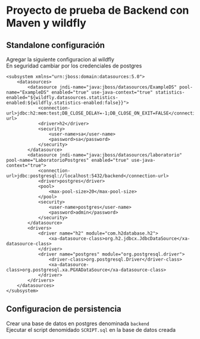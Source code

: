 # Proyecto de prueba de Backend con Maven y wildfly



## Standalone configuración

Agregar la siguiente configuracion al wildfly  
En seguridad cambiar por los credenciales de postgres

    <subsystem xmlns="urn:jboss:domain:datasources:5.0">  
        <datasources>
            <datasource jndi-name="java:jboss/datasources/ExampleDS" pool-name="ExampleDS" enabled="true" use-java-context="true" statistics-enabled="${wildfly.datasources.statistics-enabled:${wildfly.statistics-enabled:false}}">
                <connection-url>jdbc:h2:mem:test;DB_CLOSE_DELAY=-1;DB_CLOSE_ON_EXIT=FALSE</connection-url>
                <driver>h2</driver>
                <security>
                    <user-name>sa</user-name>
                    <password>sa</password>
                </security>
            </datasource>
            <datasource jndi-name="java:jboss/datasources/laboratorio" pool-name="LaboratorioPostgres" enabled="true" use-java-context="true">
                <connection-url>jdbc:postgresql://localhost:5432/backend</connection-url>
                <driver>postgres</driver>
                <pool>
                    <max-pool-size>20</max-pool-size>
                </pool>
                <security>
                    <user-name>postgres</user-name>
                    <password>admin</password>
                </security>
            </datasource>
            <drivers>
                <driver name="h2" module="com.h2database.h2">
                    <xa-datasource-class>org.h2.jdbcx.JdbcDataSource</xa-datasource-class>
                </driver>
                <driver name="postgres" module="org.postgresql.driver">
                    <driver-class>org.postgresql.Driver</driver-class>
                    <xa-datasource-class>org.postgresql.xa.PGXADataSource</xa-datasource-class>
                </driver>
            </drivers>
        </datasources>
    </subsystem>


## Configuracion de persistencia

Crear una base de datos en postgres denominada ` backend `  
Ejecutar el script denomidado ``SCRIPT.sql`` en la base de datos creada
